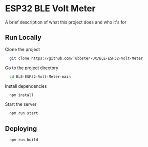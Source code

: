 
# ESP32 BLE Volt Meter

A brief description of what this project does and who it's for


## Run Locally

Clone the project

```bash
  git clone https://github.com/Tubbster-UX/BLE-ESP32-Volt-Meter
```

Go to the project directory

```bash
  cd BLE-ESP32-Volt-Meter-main
```

Install dependencies

```bash
  npm install
```

Start the server

```bash
  npm run start
```

## Deploying

```bash
  npm run build
```